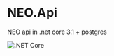 # NEO.Api
NEO api in .net core 3.1 + postgres



![.NET Core](https://github.com/marcoslobo/NEO.Api/workflows/.NET%20Core/badge.svg?branch=master)
